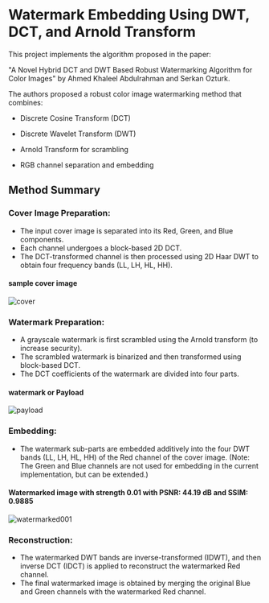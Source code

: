# Watermark Embedding Using DWT, DCT, and Arnold Transform
This project implements the algorithm proposed in the paper:

"A Novel Hybrid DCT and DWT Based Robust Watermarking Algorithm for Color Images"
by Ahmed Khaleel Abdulrahman and Serkan Ozturk.

The authors proposed a robust color image watermarking method that combines:

* Discrete Cosine Transform (DCT)

* Discrete Wavelet Transform (DWT)

* Arnold Transform for scrambling

* RGB channel separation and embedding

## Method Summary
### Cover Image Preparation:
* The input cover image is separated into its Red, Green, and Blue components.
*  Each channel undergoes a block-based 2D DCT.
*  The DCT-transformed channel is then processed using 2D Haar DWT to obtain four frequency bands (LL, LH, HL, HH).
#### sample cover image
![cover](image.png)

### Watermark Preparation:
* A grayscale watermark is first scrambled using the Arnold transform (to increase security).
* The scrambled watermark is binarized and then transformed using block-based DCT.
* The DCT coefficients of the watermark are divided into four parts.
#### watermark or Payload
![payload](image-1.png)

### Embedding:
* The watermark sub-parts are embedded additively into the four DWT bands (LL, LH, HL, HH) of the Red channel of the cover image.
(Note: The Green and Blue channels are not used for embedding in the current implementation, but can be extended.)
#### Watermarked image with strength 0.01 with PSNR: 44.19 dB and SSIM: 0.9885
![watermarked001](image-2.png)


### Reconstruction:
* The watermarked DWT bands are inverse-transformed (IDWT), and then inverse DCT (IDCT) is applied to reconstruct the watermarked Red channel.
* The final watermarked image is obtained by merging the original Blue and Green channels with the watermarked Red channel.


